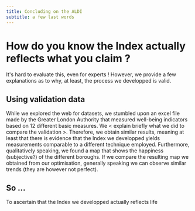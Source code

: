 ```yaml
---
title: Concluding on the ALDI 
subtitle: a few last words 
---
```


# How do you know the Index actually reflects what you claim ?

It's hard to evaluate this, even for experts ! However, we provide a few explanations as to why, at least, the process we developped is valid. 

## Using validation data

While we explored the web for datasets, we stumbled upon an excel file made by the Greater London Authority that measured well-being indicators based on 12 different basic measures. We < explain briefly what we did to compare the validation >. Therefore, we obtain similar results, meaning at least that there is evidence that the Index we developped yields measurements comparable to a different technique employed. Furthermore, qualitatively speaking, we found a map that shows the happiness (subjective?) of the different boroughs. If we compare the resulting map we obtained from our optimisation, generally speaking we can observe similar trends (they are however not perfect). 

## So ... 

To ascertain that the Index we developped actually reflects life 
